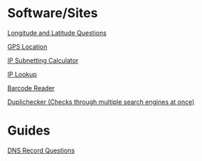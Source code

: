 # Software/Sites

<a href = "https://www.latlong.net/degrees-minutes-seconds-to-decimal-degrees" target = "_self">Longitude and Latitude Questions</a> <!-- (Check link later) --->

<a href = "https://www.gps-coordinates.net/" target = "_self">GPS Location</a>

<a href = "http://www.adminsub.net/ipv4-subnet-calculator/" target = "_self">IP Subnetting Calculator</a>

<a href = "https://myip.ms/" target = "_self">IP Lookup</a>

<a href = "https://online-barcode-reader.inliteresearch.com/" target = "_self">Barcode Reader</a>

<a href = "https://www.duplichecker.com/reverse-image-search.php" target = "_self">Duplichecker (Checks through multiple search engines at once)</a>

# Guides

<a href = "https://en.wikipedia.org/wiki/List_of_DNS_record_types" target = "_self">DNS Record Questions</a>
